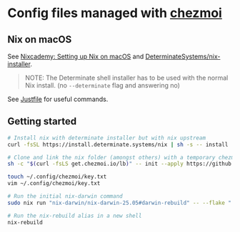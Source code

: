 # Config files managed with [chezmoi](https://www.chezmoi.io/)


## Nix on macOS

See [Nixcademy: Setting up Nix on macOS](https://nixcademy.com/posts/nix-on-macos/) and [DeterminateSystems/nix-installer](https://github.com/DeterminateSystems/nix-installer).

> NOTE: The Determinate shell installer has to be used with the normal Nix install. (no `--determinate` flag and answering no)

See [Justfile](private_dot_config/nix/Justfile) for useful commands.

## Getting started

```bash
# Install nix with determinate installer but with nix upstream
curl -fsSL https://install.determinate.systems/nix | sh -s -- install

# Clone and link the nix folder (amongst others) with a temporary chezmoi bin
sh -c "$(curl -fsLS get.chezmoi.io/lb)" -- init --apply https://github.com/peterfication/config-moi && rm ~/.local/bin/chezmoi

touch ~/.config/chezmoi/key.txt
vim ~/.config/chezmoi/key.txt

# Run the initial nix-darwin command
sudo nix run "nix-darwin/nix-darwin-25.05#darwin-rebuild" -- --flake ".config/nix#simple" switch

# Run the nix-rebuild alias in a new shell
nix-rebuild
```
